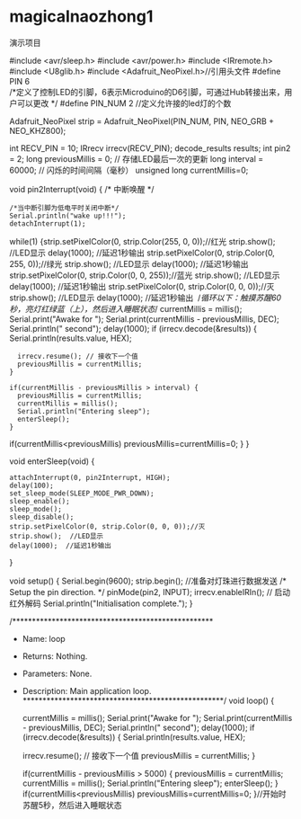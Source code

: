 # magicalnaozhong1
演示项目


#include <avr/sleep.h>
#include <avr/power.h>
#include <IRremote.h>
#include <U8glib.h>
#include <Adafruit_NeoPixel.h>//引用头文件
#define PIN 6  
/*定义了控制LED的引脚，6表示Microduino的D6引脚，可通过Hub转接出来，用户可以更改 */
#define PIN_NUM 2 //定义允许接的led灯的个数

Adafruit_NeoPixel strip = Adafruit_NeoPixel(PIN_NUM, PIN, NEO_GRB + NEO_KHZ800);

int RECV_PIN = 10;
IRrecv irrecv(RECV_PIN);
decode_results results;
int pin2 = 2; 
long previousMillis = 0;        // 存储LED最后一次的更新
long interval =  60000;           // 闪烁的时间间隔（毫秒）
unsigned long currentMillis=0; 




void pin2Interrupt(void) 
{
    /* 中断唤醒 */
 
    /*当中断引脚为低电平时关闭中断*/
    Serial.println("wake up!!!");
    detachInterrupt(1);
   while(1)
    {strip.setPixelColor(0, strip.Color(255, 0, 0));//红光
  strip.show();   //LED显示
  delay(1000);  //延迟1秒输出
  strip.setPixelColor(0, strip.Color(0, 255, 0));//绿光
  strip.show();  //LED显示
  delay(1000);  //延迟1秒输出
  strip.setPixelColor(0, strip.Color(0, 0, 255));//蓝光
  strip.show();  //LED显示
  delay(1000);  //延迟1秒输出
  strip.setPixelColor(0, strip.Color(0, 0, 0));//灭
  strip.show();  //LED显示
  delay(1000);  //延迟1秒输出
  /*循环以下：触摸苏醒60秒，亮灯红绿蓝（上），然后进入睡眠状态*/
  currentMillis = millis();
    Serial.print("Awake for ");
    Serial.print(currentMillis - previousMillis, DEC);
    Serial.println(" second");
    delay(1000);
     if (irrecv.decode(&results)) {
      Serial.println(results.value, HEX);

      irrecv.resume(); // 接收下一个值
      previousMillis = currentMillis;
    }

    if(currentMillis - previousMillis > interval) {
      previousMillis = currentMillis; 
      currentMillis = millis();
      Serial.println("Entering sleep");
      enterSleep();
    }
  if(currentMillis<previousMillis)
    previousMillis=currentMillis=0;
      }
}



 void enterSleep(void) {

    attachInterrupt(0, pin2Interrupt, HIGH);
    delay(100);
    set_sleep_mode(SLEEP_MODE_PWR_DOWN);
    sleep_enable();
    sleep_mode();
    sleep_disable(); 
    strip.setPixelColor(0, strip.Color(0, 0, 0));//灭
    strip.show();  //LED显示
    delay(1000);  //延迟1秒输出
}


void setup() {
    Serial.begin(9600);
    strip.begin();   //准备对灯珠进行数据发送
    /* Setup the pin direction. */
    pinMode(pin2, INPUT);
    irrecv.enableIRIn(); // 启动红外解码
    Serial.println("Initialisation complete.");
}
 
 
/***************************************************
 *  Name:        loop
 *  Returns:     Nothing.
 *  Parameters:  None.
 *  Description: Main application loop.
 ***************************************************/
void loop() {
  
    currentMillis = millis();
    Serial.print("Awake for ");
    Serial.print(currentMillis - previousMillis, DEC);
    Serial.println(" second");
    delay(1000);
     if (irrecv.decode(&results)) {
      Serial.println(results.value, HEX);

      irrecv.resume(); // 接收下一个值
      previousMillis = currentMillis;
    }

    if(currentMillis - previousMillis > 5000) {
      previousMillis = currentMillis; 
      currentMillis = millis();
      Serial.println("Entering sleep");
      enterSleep();
    }
  if(currentMillis<previousMillis)
    previousMillis=currentMillis=0;
}//开始时苏醒5秒，然后进入睡眠状态
